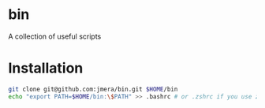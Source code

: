 # bin

A collection of useful scripts

# Installation

```sh
git clone git@github.com:jmera/bin.git $HOME/bin
echo "export PATH=$HOME/bin:\$PATH" >> .bashrc # or .zshrc if you use zsh, for example
```
